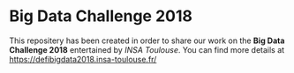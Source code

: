 # Big Data Challenge 2018

This repositery has been created in order to share our work on the **Big Data Challenge 2018** entertained by *INSA Toulouse*. You can find more details at <https://defibigdata2018.insa-toulouse.fr/>
